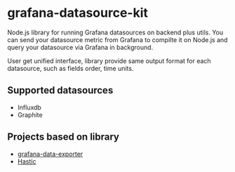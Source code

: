 # grafana-datasource-kit
Node.js library for running Grafana datasources on backend plus utils.
You can send your datasource metric from Grafana to compilte it on Node.js and query your datasource via Grafana in background.

User get unified interface, library provide same output format for each datasource, such as fields order, time units.

## Supported datasources

* Influxdb
* Graphite

## Projects based on library
* [grafana-data-exporter](https://github.com/CorpGlory/grafana-data-exporter)
* [Hastic](https://github.com/hastic/hastic-server)
